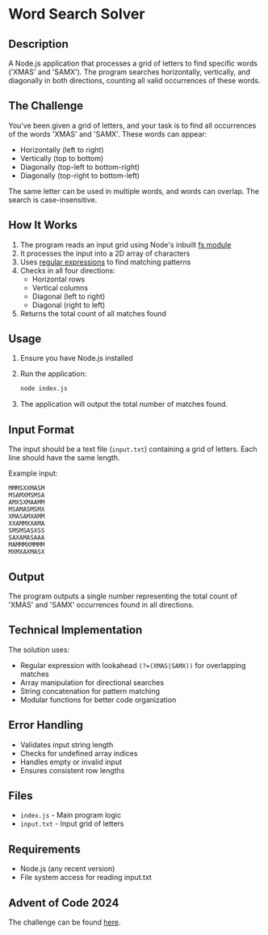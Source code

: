 # Word Search Solver

## Description
A Node.js application that processes a grid of letters to find specific words ('XMAS' and 'SAMX'). The program searches horizontally, vertically, and diagonally in both directions, counting all valid occurrences of these words.

## The Challenge
You've been given a grid of letters, and your task is to find all occurrences of the words 'XMAS' and 'SAMX'. These words can appear:
- Horizontally (left to right)
- Vertically (top to bottom)
- Diagonally (top-left to bottom-right)
- Diagonally (top-right to bottom-left)

The same letter can be used in multiple words, and words can overlap. The search is case-insensitive.

## How It Works
1. The program reads an input grid using Node's inbuilt [fs module](https://www.w3schools.com/nodejs/nodejs_filesystem.asp)
2. It processes the input into a 2D array of characters
3. Uses [regular expressions](https://www.w3schools.com/jsref/jsref_obj_regexp.asp) to find matching patterns
4. Checks in all four directions:
   - Horizontal rows
   - Vertical columns
   - Diagonal (left to right)
   - Diagonal (right to left)
5. Returns the total count of all matches found

## Usage
1. Ensure you have Node.js installed
2. Run the application:
   ```bash
   node index.js
   ```

3. The application will output the total number of matches found.

## Input Format
The input should be a text file (`input.txt`) containing a grid of letters. Each line should have the same length.

Example input:
```
MMMSXXMASM
MSAMXMSMSA
AMXSXMAAMM
MSAMASMSMX
XMASAMXAMM
XXAMMXXAMA
SMSMSASXSS
SAXAMASAAA
MAMMMXMMMM
MXMXAXMASX
```

## Output
The program outputs a single number representing the total count of 'XMAS' and 'SAMX' occurrences found in all directions.

## Technical Implementation
The solution uses:
- Regular expression with lookahead `(?=(XMAS|SAMX))` for overlapping matches
- Array manipulation for directional searches
- String concatenation for pattern matching
- Modular functions for better code organization

## Error Handling
- Validates input string length
- Checks for undefined array indices
- Handles empty or invalid input
- Ensures consistent row lengths

## Files
- `index.js` - Main program logic
- `input.txt` - Input grid of letters

## Requirements
- Node.js (any recent version)
- File system access for reading input.txt

## Advent of Code 2024

The challenge can be found [here](https://adventofcode.com/2024/day/4).